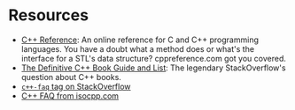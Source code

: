 # Resources

- [C++ Reference](http://en.cppreference.com/w/): An online reference for C and C++ programming languages. You have a doubt what a method does or what's the interface for a STL's data structure? cppreference.com got you covered.
- [The Definitive C++ Book Guide and List](https://stackoverflow.com/questions/388242/the-definitive-c-book-guide-and-list): The legendary StackOverflow's question about C++ books.
- [`c++-faq` tag on StackOverflow](https://stackoverflow.com/tags/c%2b%2b-faq/info)
- [C++ FAQ from isocpp.com](https://isocpp.org/faq)
